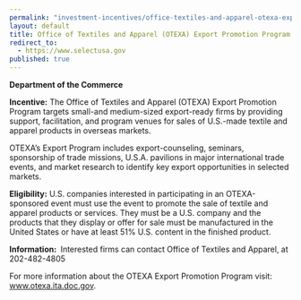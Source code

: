 ```yaml
---
permalink: "investment-incentives/office-textiles-and-apparel-otexa-export-promotion-program.html"
layout: default
title: Office of Textiles and Apparel (OTEXA) Export Promotion Program
redirect_to:
  - https://www.selectusa.gov
published: true
---
```


<P><STRONG>Department of the Commerce</strong></p>
<P><STRONG>Incentive:</strong> The Office of Textiles and Apparel (OTEXA) Export Promotion Program targets small-and medium-sized export-ready firms by providing support, facilitation, and program venues for sales of U.S.-made textile and apparel products in overseas markets.</p>
<P>OTEXA’s Export Program includes export-counseling, seminars, sponsorship of trade missions, U.S.A. pavilions in major international trade events, and market research to identify key export opportunities in selected markets. </p>
<P><STRONG>Eligibility:</strong> U.S. companies interested in participating in an OTEXA-sponsored event must use the event to promote the sale of textile and apparel products or services. They must be a U.S. company and the products that they display or offer for sale must be manufactured in the United States or have at least 51% U.S. content in the finished product. </p>
<P><STRONG>Information:&nbsp;</strong> Interested firms can contact Office of Textiles and Apparel, at 202-482-4805 </p>
<P>For more information about the OTEXA Export Promotion Program visit: <A href="http://www.otexa.ita.doc.gov/" target=_top>www.otexa.ita.doc.gov</a>.</p>